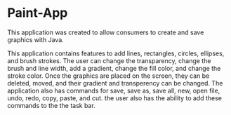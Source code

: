 # Paint-App
  This application was created to allow consumers to create and save graphics with Java.

  This application contains features to add lines, rectangles, circles, ellipses, and brush strokes.  The user can change the transparency, change the brush and line width, add a gradient, change the fill color, and change the stroke color.  Once the graphics are placed on the screen, they can be deleted, moved, and their gradient and transperency can be changed.  The application also has commands for save, save as, save all, new, open file, undo, redo, copy, paste, and cut.  the user also has the ability to add these commands to the the task bar.

